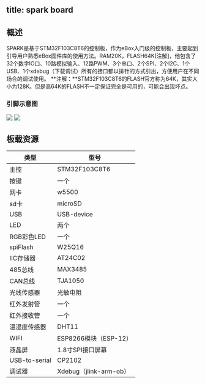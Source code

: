 title: spark board
---
## 概述
SPARK是基于STM32F103C8T6的控制板，作为eBox入门级的控制板，主要起到引导用户熟悉eBox固件库的使用方法。RAM20K，FLASH64K[注解]，他包含了32个数字IO口、10路模拟输入、12路PWM、3个串口、2个SPI、2个I2C、1个USB、1个xdebug（下载调试）所有的接口都以排针的方式引出，方便用户在不同场合的调试使用。
**注解：**STM32F103C8T6的FLASH官方称为64K，其实大小为128K。但是高64K的FLASH不一定保证完全是可用的，可能会出现坏点。
### 引脚示意图
![](http://p1.bpimg.com/567571/481d6e60d6c89d52.png)
![](http://i1.piimg.com/567571/5a269bbf1b1feb0e.png)
## 板载资源
类型|型号
----|----
主控|STM32F103C8T6
按键|一个
网卡|w5500
sd卡|microSD
USB|USB-device
LED|两个
RGB彩色LED|一个
spiFlash|W25Q16
IIC存储器|AT24C02
485总线|MAX3485
CAN总线|TJA1050
光线传感器|光敏电阻
红外发射管|一个
红外接收管|一个
温湿度传感器|DHT11
WIFI|ESP8266模块（ESP-12）
液晶屏|1.8寸SPI接口屏幕
USB-to-serial|CP2102
调试器|Xdebug（jlink-arm-ob）